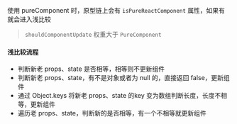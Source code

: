 使用 pureComponent 时，原型链上会有 `isPureReactComponent` 属性，如果有就会进入浅比较

> `shouldComponentUpdate` 权重大于 `PureComponent`

#### 浅比较流程
- 判断新老 props、state 是否相等，相等则不更新组件
- 判断新老 props、state，有不是对象或者为 null 的，直接返回 false，更新组件
- 通过 Object.keys 将新老 props、state 的key 变为数组判断长度，长度不相等，更新组件
- 遍历老 props、state，判断新的是否相等，有一个不相等就更新组件
